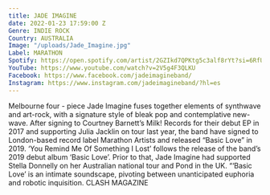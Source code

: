 ```yaml
---
title: JADE IMAGINE
date: 2022-01-23 17:59:00 Z
Genre: INDIE ROCK
Country: AUSTRALIA
Image: "/uploads/Jade_Imagine.jpg"
Label: MARATHON
Spotify: https://open.spotify.com/artist/2GZIkd7QPKtg5c3alf8rYt?si=6RfUHa4USmCKgxzz_Onj1g
YouTube: https://www.youtube.com/watch?v=2V5g4F3QLKU
Facebook: https://www.facebook.com/jadeimagineband/
Instagram: https://www.instagram.com/jadeimagineband/?hl=es
---
```


Melbourne four - piece Jade Imagine fuses together elements of synthwave and art-rock, with a signature style of bleak pop and contemplative new-wave. After signing to Courtney Barnett’s Milk! Records for their debut EP in 2017 and supporting Julia Jacklin on tour last year, the band have signed to London-based record label Marathon Artists and released “Basic Love” in 2019. ‘You Remind Me Of Something I Lost’ follows the release of the band’s 2019 debut album ‘Basic Love’. Prior to that, Jade Imagine had supported Stella Donnelly on her Australian national tour and Pond in the UK. “‘Basic Love’ is an intimate soundscape, pivoting between unanticipated euphoria and robotic inquisition. CLASH MAGAZINE